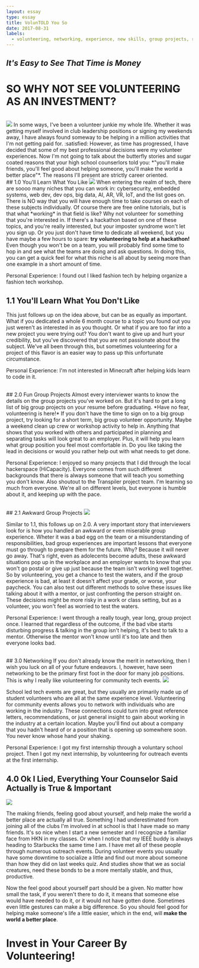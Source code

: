 ```yaml
---
layout: essay
type: essay
title: VolunTOLD You So
date: 2017-08-31
labels:
  - volunteering, networking, experience, new skills, group projects, resume building
---
```



## *It's Easy to See That Time is Money*
# SO WHY NOT SEE VOLUNTEERING AS AN INVESTMENT?

<br> 
<img class="ui medium left floated rounded image" src="../images/volunteer_tribute.jpg">
In some ways, I've been a volunteer junkie my whole life. Whether it was getting myself involved in club leadership positions or signing my weekends away, I have always found someway to be helping in a million activities that I'm not getting paid for. :satisfied: However, as time has progressed, I have decided that some of my best professional decisions were my volunteer experiences. Now I'm not going to talk about the butterfly stories and sugar coated reasons that your high school counserlors told you: *"you'll make friends, you'll feel good about helping someone, you'll make the world a better place"*. The reasons I'll present are strictly career oriented. 


<br>
## 1.0 You'll Learn What You Like
<img class="ui medium right floated rounded image" src="../images/volunteer_passion.jpg">
When entering the realm of tech, there are soooo many niches that you can work in: cybersecurity, embedded systems, web dev, dev ops, big data, AI, AR, VR, IoT, and the list goes on. There is NO way that you will have enough time to take courses on each of these subjects individually. Of course there are free online tutorials, but is that what *working* in that field is like? Why not volunteer for something that you're interested in. If there's a hackathon based on one of these topics, and you're really interested, but your imposter syndrome won't let you sign up. Or you just don't have time to dedicate all weekend, but you have maybe a few hours to spare: <b> try volunteering to help at a hackathon! </b> Even though you won't be on a team, you will probably find some time to hop in and see what the teams are doing and ask questions. In doing this, you can get a quick feel for what this niche is all about by seeing more than one example in a short amount of time. 

Personal Experience: I found out I liked fashion tech by helping organize a fashion tech workshop. 
<br>
## 1.1 You'll Learn What You Don't Like
This just follows up on the idea above, but can be as equally as important. What if you dedicated a whole 6 month course to a topic you found out you just weren't as interested in as you thought. Or what if you are too far into a new project you were trying out? You don't want to give up and hurt your credibility, but you've discovered that you are not passionate about the subject. We've all been through this, but sometimes volunteering for a project of this flavor is an easier way to pass up this unfortunate circumstance.  

Personal Experience: I'm not interested in Minecraft after helping kids learn to code in it. 

<br> 
## 2.0 Fun Group Projects
Almost every interviewer wants to know the details on the group projects you've worked on. But it's hard to get a long list of big group projects on your resume before graduating. *Have no fear, volunteering is here!* If you don't have the time to sign on to a big group project, try looking for a short term, big group volunteer opportunity. Maybe a weekend clean up crew or workshop activity to help in. Anything that shows that you worked with others and participated in planning and separating tasks will look great to an employer. Plus, it will help you learn what group position you feel most comfortable in. Do you like taking the lead in decisions or would you rather help out with what needs to get done. 

Personal Experience: I enjoyed so many projects that I did through the local hackerspace (HiCapacity). Everyone comes from such different backgrounds that there is always someone that will teach you something you don't know. Also shoutout to the Transpiler project team. I'm learning so much from everyone. We're all on different levels, but everyone is humble about it, and keeping up with the pace. 

<br> 
## 2.1 Awkward Group Projects
<img class="ui medium right floated rounded image" src="../images/volunteer_bad_group.png">

Similar to 1.1, this follows up on 2.0. A very important story that interviewers look for is how you handled an awkward or even miserable group experience. Wheter it was a bad egg on the team or a misunderstanding of responsibilities, bad group experiences are important lessons that everyone must go through to prepare them for the future. Why? Because it will never go away. That's right, even as adolecents become adults, these awkward situations pop up in the workplace and an employer wants to know that you won't go postal or give up just because the team isn't working well together. So by volunteering, you get a chance to test the waters, and if the group experience is bad, at least it doesn't affect your grade, or worse, your paycheck. You can also test out different methods to solve these issues like talking about it with a mentor, or just confronting the person straight on. These decisions might be more risky in a work or class setting, but as a volunteer, you won't feel as worried to test the waters. 

Personal Experience: I went through a really tough, year long, group project once. I learned that regardless of the outcome, if the bad vibe starts disturbing progress & talking in the group isn't helping, it's best to talk to a mentor. Otherwise the mentor won't know until it's too late and then everyone looks bad. 

<br> 
## 3.0 Networking
If you don't already know the merit in networking, then I wish you luck on all of your future endeavors. I, however, have seen networking to be the primary first foot in the door for many job positions. This is why I really like volunteering for community tech events.

<img class="ui medium left floated rounded image" src="../images/volunteer_networking.jpg">

School led tech events are great, but they usually are primarily made up of student volunteers who are all at the same experience level. Volunteering for community events allows you to network with individuals who are working in the industry. These connections could turn into great reference letters, recommendations, or just general insight to gain about working in the industry at a certain location. Maybe you'll find out about a company that you hadn't heard of or a position that is opening up somewhere soon. You never know whose hand your shaking. 

Personal Experience: I got my first internship through a voluntary school project. Then I got my next internship, by volunteering for outreach events at the first internship. 

## 4.0 Ok I Lied, Everything Your Counselor Said Actually is True & Important
<img class="ui medium right floated rounded image" src="../images/volunteer_elf.jpeg">

The making friends, feeling good about yourself, and help make the world a better place are actually all true. Something I had underestimated from joining all of the clubs I'm involved in at school is that I have made so many friends. It's so nice when I start a new semester and I recognize a familiar face from HKN in my classes. Or when I notice that my IEEE buddy is always heading to Starbucks the same time I am. I have met all of these people through numerous outreach events. During volunteer events you usually have some downtime to socialize a little and find out more about someone than how they did on last weeks quiz. And studies show that we as social creatures, need these bonds to be a more mentally stable, and thus, productive.  

Now the feel good about yourself part should be a given. No matter how small the task, if you weren't there to do it, it means that someone else would have needed to do it, or it would not have gotten done. Sometimes even little gestures can make a big difference. So you should feel good for helping make someone's life a little easier, which in the end, will <b>make the world a better place</b>. 

# Invest in Your Career By Volunteering! 
